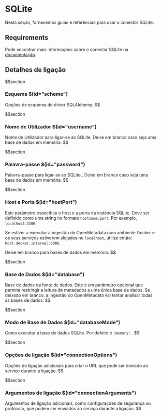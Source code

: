 # SQLite

Nesta seção, fornecemos guias e referências para usar o conector SQLite.

## Requirements

Pode encontrar mais informações sobre o conector SQLite na [documentação](https://docs.open-metadata.org/connectors/database/sqlite).

## Detalhes de ligação

$$section
### Esquema $(id="scheme")

Opções de esquema do driver SQLAlchemy.
$$

$$section
### Nome de Utilizador $(id="username")

Nome de Utilizador para ligar-se ao SQLite. Deixe em branco caso seja uma base de dados em memória.
$$

$$section
### Palavra-passe $(id="password")

Palavra-passe para ligar-se ao SQLite.. Deixe em branco caso seja uma base de dados em memória.
$$

$$section
### Host e Porta $(id="hostPort")

Este parâmetro especifica o host e a porta da instância SQLite. Deve ser definido como uma string no formato `hostname:port`. Por exemplo, `localhost:3306`.

Se estiver a executar a ingestão do OpenMetadata num ambiente Docker e os seus serviços estiverem alojados no `localhost`, utilize então: `host.docker.internal:3306`.

Deixe em branco para bases de dados em memória.
$$

$$section
### Base de Dados $(id="database")

Base de dados da fonte de dados. Este é um parâmetro opcional que permite restringir a leitura de metadados a uma única base de dados. Se deixado em branco, a ingestão do OpenMetadata vai tentar analisar todas as bases de dados.
$$

$$section
### Modo de Base de Dados $(id="databaseMode")

Como executar a base de dados SQLite. Por defeito é `:memory:` .
$$

$$section
### Opções de ligação $(id="connectionOptions")

Opções de ligação adicionais para criar o URL que pode ser enviado ao serviço durante a ligação.
$$

$$section
### Argumentos de ligação $(id="connectionArguments")

Argumentos de ligação adicionais, como configurações de segurança ou protocolo, que podem ser enviados ao serviço durante a ligação.
$$